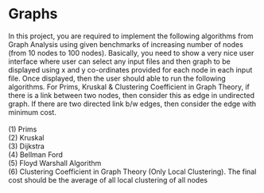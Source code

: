 # Graphs


In this project, you are required to implement the following algorithms from Graph 
Analysis using given benchmarks of increasing number of nodes (from 10 nodes to 
100 nodes). Basically, you need to show a very nice user interface where user can 
select any input files and then graph to be displayed using x and y co-ordinates 
provided for each node in each input file. Once displayed, then the user should able
to run the following algorithms. For Prims, Kruskal & Clustering Coefficient in Graph 
Theory, if there is a link between two nodes, then consider this as edge in 
undirected graph. If there are two directed link b/w edges, then consider the edge 
with minimum cost. 
<br>
<br>
(1) Prims
<br>
(2) Kruskal
<br>
(3) Dijkstra
<br>
(4) Bellman Ford
<br>
(5) Floyd Warshall Algorithm
<br>
(6) Clustering Coefficient in Graph Theory (Only Local Clustering). The final cost 
should be the average of all local clustering of all nodes
